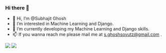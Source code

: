 ### Hi there 👋
- 👋 Hi, I’m @Subhajit Ghosh
- 👀 I’m interested in Machine Learning and Django.
- 🌱 I’m currently developing my Machine Learning and Django skills.
- 📫 If you wanna reach me please mail me at s.ghoshsovutz@gmail.com .
<img src = "https://github-readme-stats.vercel.app/api?username=gsub17">
<img src = "https://github-readme-stats.vercel.app/api/top-langs/?username=gsub17&theme=dark&hide_langs_below=1"/>



<!--
**gsub17/gsub17** is a ✨ _special_ ✨ repository because its `README.md` (this file) appears on your GitHub profile.

Here are some ideas to get you started:

- 🔭 I’m currently working on ...
- 🌱 I’m currently learning ...
- 👯 I’m looking to collaborate on ...
- 🤔 I’m looking for help with ...
- 💬 Ask me about ...
- 📫 How to reach me: ...
- 😄 Pronouns: ...
- ⚡ Fun fact: ...
-->
